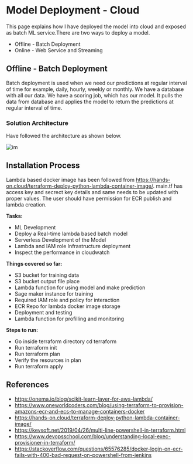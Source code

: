 # Model Deployment - Cloud

This page explains how I have deployed the model into cloud and exposed as batch ML service.There are two ways to deploy a model.

- Offline - Batch Deployment
- Online - Web Service and Streaming

## Offline - Batch Deployment
Batch deployment is used when we need our predictions at regular interval of time for example, daily, hourly, weekly or monthly. We have a database with all our data. We have a scoring job, which has our model. It pulls the data from database and applies the model to return the predictions at regular interval of time.

### Solution Architecture

Have followed the architecture as shown below.

![im](https://miro.medium.com/max/492/1*zKD4_zfSVaQLl_MLK9NJEw.png)

## Installation Process

Lambda based docker image has been followed from https://hands-on.cloud/terraform-deploy-python-lambda-container-image/. main.tf has access key and secrect key details and same needs to be updated with proper values. The user should have permission for ECR publish and lambda creation.

**Tasks:**

- ML Development
- Deploy a Real-time lambda based batch model
- Serverless Development of the Model
- Lambda and IAM role Infrastructure deployment
- Inspect the performance in cloudwatch

**Things covered so far:**

- S3 bucket for training data
- S3 bucket output file place
- Lambda function for using model and make prediction
- Sage maker instance for training
- Required IAM role and policy for interaction
- ECR Repo for lambda docker image storage
- Deployment and testing
- Lambda function for profilling and monitoring

**Steps to run:**

- Go inside terraform directory cd terraform
- Run terraform init
- Run terraform plan
- Verify the resources in plan
- Run terraform apply


## References
- https://onema.io/blog/scikit-learn-layer-for-aws-lambda/
- https://www.oneworldcoders.com/blog/using-terraform-to-provision-amazons-ecr-and-ecs-to-manage-containers-docker
- https://hands-on.cloud/terraform-deploy-python-lambda-container-image/
- https://kevsoft.net/2019/04/26/multi-line-powershell-in-terraform.html
- https://www.devopsschool.com/blog/understanding-local-exec-provisioner-in-terraform/
- https://stackoverflow.com/questions/65576285/docker-login-on-ecr-fails-with-400-bad-request-on-powershell-from-jenkins


